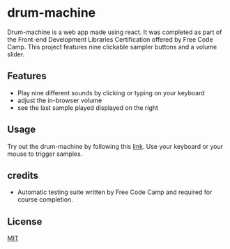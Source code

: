 # drum-machine

Drum-machine is a web app made using react. It was completed as part of the Front-end Development Libraries Certification offered by Free Code Camp. This project features nine clickable sampler buttons and a volume slider. 

## Features

- Play nine different sounds by clicking or typing on your keyboard
- adjust the in-browser volume
- see the last sample played displayed on the right

## Usage

Try out the drum-machine by following this [link](https://joeystip.github.io/drum-machine/). Use your keyboard or your mouse to trigger samples.

## credits

- Automatic testing suite written by Free Code Camp and required for course completion. 

## License

[MIT](https://choosealicense.com/licenses/mit/)
